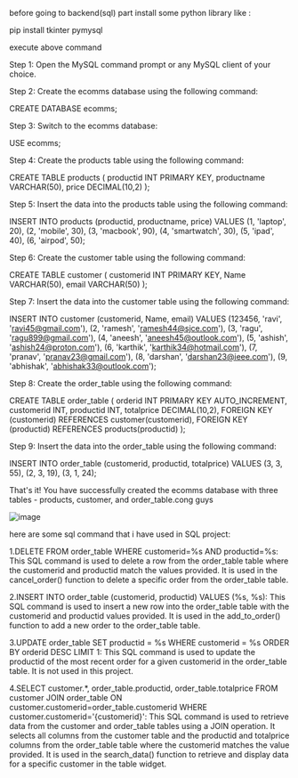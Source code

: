 before going to backend(sql) part install some python library like :

pip install tkinter pymysql

execute above command 

Step 1: Open the MySQL command prompt or any MySQL client of your choice.

Step 2: Create the ecomms database using the following command:


CREATE DATABASE ecomms;

Step 3: Switch to the ecomms database:


USE ecomms;

Step 4: Create the products table using the following command:



CREATE TABLE products (
  productid INT PRIMARY KEY,
  productname VARCHAR(50),
  price DECIMAL(10,2)
);


Step 5: Insert the data into the products table using the following command:



INSERT INTO products (productid, productname, price) VALUES
(1, 'laptop', 20),
(2, 'mobile', 30),
(3, 'macbook', 90),
(4, 'smartwatch', 30),
(5, 'ipad', 40),
(6, 'airpod', 50);



Step 6: Create the customer table using the following command:



CREATE TABLE customer (
  customerid INT PRIMARY KEY,
  Name VARCHAR(50),
  email VARCHAR(50)
);



Step 7: Insert the data into the customer table using the following command:



INSERT INTO customer (customerid, Name, email) VALUES
(123456, 'ravi', 'ravi45@gmail.com'),
(2, 'ramesh', 'ramesh44@sjce.com'),
(3, 'ragu', 'ragu899@gmail.com'),
(4, 'aneesh', 'aneesh45@outlook.com'),
(5, 'ashish', 'ashish24@proton.com'),
(6, 'karthik', 'karthik34@hotmail.com'),
(7, 'pranav', 'pranav23@gmail.com'),
(8, 'darshan', 'darshan23@ieee.com'),
(9, 'abhishak', 'abhishak33@outlook.com');



Step 8: Create the order_table using the following command:



CREATE TABLE order_table (
    orderid INT PRIMARY KEY AUTO_INCREMENT,
    customerid INT,
    productid INT,
    totalprice DECIMAL(10,2),
    FOREIGN KEY (customerid) REFERENCES customer(customerid),
    FOREIGN KEY (productid) REFERENCES products(productid)
);


Step 9: Insert the data into the order_table using the following command:

INSERT INTO order_table (customerid, productid, totalprice)
VALUES (3, 3, 55), (2, 3, 19), (3, 1, 24);




That's it! You have successfully created the ecomms database with three tables - products, customer, and order_table.cong guys


![image](https://user-images.githubusercontent.com/79183768/230646259-95909489-413a-4b2c-a44e-30779af6a3fe.png)



here are some sql command that i have used in SQL project:

1.DELETE FROM order_table WHERE customerid=%s AND productid=%s: This SQL command is used to delete a row from the order_table table where the customerid and productid match the values provided. It is used in the cancel_order() function to delete a specific order from the order_table table.

2.INSERT INTO order_table (customerid, productid) VALUES (%s, %s): This SQL command is used to insert a new row into the order_table table with the customerid and productid values provided. It is used in the add_to_order() function to add a new order to the order_table table.

3.UPDATE order_table SET productid = %s WHERE customerid = %s ORDER BY orderid DESC LIMIT 1: This SQL command is used to update the productid of the most recent order for a given customerid in the order_table table. It is not used in this project.

4.SELECT customer.*, order_table.productid, order_table.totalprice FROM customer JOIN order_table ON customer.customerid=order_table.customerid WHERE customer.customerid='{customerid}': This SQL command is used to retrieve data from the customer and order_table tables using a JOIN operation. It selects all columns from the customer table and the productid and totalprice columns from the order_table table where the customerid matches the value provided. It is used in the search_data() function to retrieve and display data for a specific customer in the table widget.
